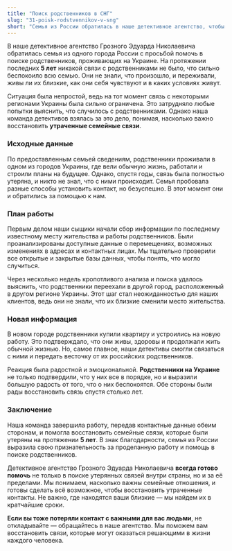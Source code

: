 ```yaml
---
title: "Поиск родственников в СНГ"
slug: "31-poisk-rodstvennikov-v-sng"
short: "Семья из России обратилась в наше детективное агентство, чтобы найти родственников на Украине, с которыми потеряли связь более пяти лет назад. В результате проведенного расследования удалось найти их в другом городе, где они устроились на работу и живут благополучно…"
---
```


В наше детективное агентство Грозного Эдуарда Николаевича обратилась семья из одного города России с просьбой помочь в поиске родственников, проживающих на Украине. На протяжении последних **5 лет** никакой связи с родственниками не было, что сильно беспокоило всю семью. Они не знали, что произошло, и переживали, живы ли их близкие, как они себя чувствуют и в каких условиях живут.

Ситуация была непростой, ведь на тот момент связь с некоторыми регионами Украины была сильно ограничена. Это затрудняло любые попытки выяснить, что случилось с родственниками. Однако наша команда детективов взялась за это дело, понимая, насколько важно восстановить **утраченные семейные связи**. 

### Исходные данные

По предоставленным семьей сведениям, родственники проживали в одном из городов Украины, где вели обычную жизнь, работали и строили планы на будущее. Однако, спустя годы, связь была полностью утеряна, и никто не знал, что с ними происходит. Семья пробовала разные способы установить контакт, но безуспешно. В этот момент они и обратились за помощью к нам.

### План работы

Первым делом наши сыщики начали сбор информации по последнему известному месту жительства и работы родственников. Были проанализированы доступные данные о перемещениях, возможных изменениях в адресах и контактных лицах. Мы тщательно проверили все открытые и закрытые базы данных, чтобы понять, что могло случиться.

Через несколько недель кропотливого анализа и поиска удалось выяснить, что родственники переехали в другой город, расположенный в другом регионе Украины. Этот шаг стал неожиданностью для наших клиентов, ведь они не знали, что их близкие сменили место жительства. 

### Новая информация

В новом городе родственники купили квартиру и устроились на новую работу. Это подтверждало, что они живы, здоровы и продолжали жить обычной жизнью. Но, самое главное, наши детективы смогли связаться с ними и передать весточку от их российских родственников. 

Реакция была радостной и эмоциональной. **Родственники на Украине** не только подтвердили, что у них все в порядке, но и выразили большую радость от того, что о них беспокоятся. Обе стороны были рады восстановить связь спустя столько лет.

### Заключение

Наша команда завершила работу, передав контактные данные обеим сторонам, и помогла восстановить семейные связи, которые были утеряны на протяжении **5 лет**. В знак благодарности, семья из России выразила свою признательность за проделанную работу и помощь в поиске родственников.

Детективное агентство Грозного Эдуарда Николаевича **всегда готово помочь** не только в поиске утерянных связей внутри страны, но и за её пределами. Мы понимаем, насколько важны семейные отношения, и готовы сделать всё возможное, чтобы восстановить утраченные контакты. Не важно, где находятся ваши близкие — мы найдем их в кратчайшие сроки.

**Если вы тоже потеряли контакт с важными для вас людьми**, не откладывайте — обращайтесь в наше агентство. Мы поможем вам восстановить связи, которые могут оказаться решающими в жизни каждого человека.
